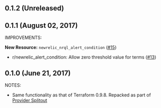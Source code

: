 ## 0.1.2 (Unreleased)
## 0.1.1 (August 02, 2017)

IMPROVEMENTS:

**New Resource:** `newrelic_nrql_alert_condition` ([#15](https://github.com/terraform-providers/terraform-provider-newrelic/issues/15))

* r/newrelic_alert_condition: Allow zero threshold value for terms ([#13](https://github.com/terraform-providers/terraform-provider-newrelic/issues/13))

## 0.1.0 (June 21, 2017)

NOTES:

* Same functionality as that of Terraform 0.9.8. Repacked as part of [Provider Splitout](https://www.hashicorp.com/blog/upcoming-provider-changes-in-terraform-0-10/)
